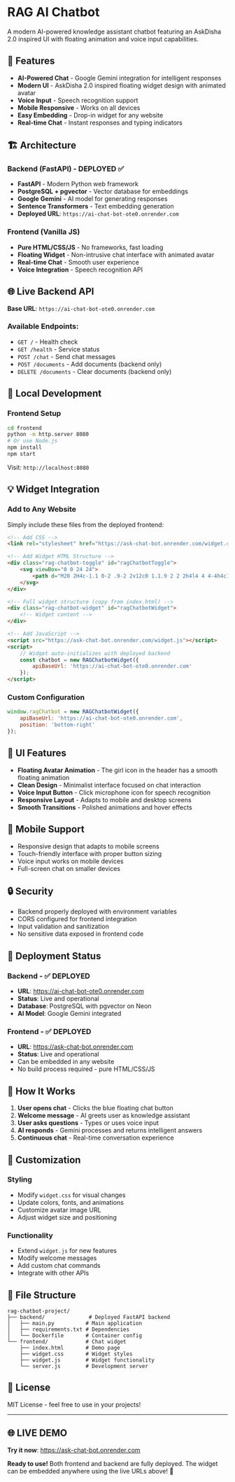 # RAG AI Chatbot

A modern AI-powered knowledge assistant chatbot featuring an AskDisha 2.0 inspired UI with floating animation and voice input capabilities.

## 🚀 Features

- **AI-Powered Chat** - Google Gemini integration for intelligent responses
- **Modern UI** - AskDisha 2.0 inspired floating widget design with animated avatar
- **Voice Input** - Speech recognition support
- **Mobile Responsive** - Works on all devices
- **Easy Embedding** - Drop-in widget for any website
- **Real-time Chat** - Instant responses and typing indicators

## 🏗️ Architecture

### Backend (FastAPI) - **DEPLOYED** ✅
- **FastAPI** - Modern Python web framework
- **PostgreSQL + pgvector** - Vector database for embeddings
- **Google Gemini** - AI model for generating responses
- **Sentence Transformers** - Text embedding generation
- **Deployed URL**: `https://ai-chat-bot-ote0.onrender.com`

### Frontend (Vanilla JS)
- **Pure HTML/CSS/JS** - No frameworks, fast loading
- **Floating Widget** - Non-intrusive chat interface with animated avatar
- **Real-time Chat** - Smooth user experience
- **Voice Integration** - Speech recognition API

## 🌐 Live Backend API

**Base URL**: `https://ai-chat-bot-ote0.onrender.com`

### Available Endpoints:
- `GET /` - Health check
- `GET /health` - Service status  
- `POST /chat` - Send chat messages
- `POST /documents` - Add documents (backend only)
- `DELETE /documents` - Clear documents (backend only)

## 🔧 Local Development

### Frontend Setup
```bash
cd frontend
python -m http.server 8080
# Or use Node.js
npm install
npm start
```

Visit: `http://localhost:8080`

## 💡 Widget Integration

### Add to Any Website
Simply include these files from the deployed frontend:

```html
<!-- Add CSS -->
<link rel="stylesheet" href="https://ask-chat-bot.onrender.com/widget.css">

<!-- Add Widget HTML Structure -->
<div class="rag-chatbot-toggle" id="ragChatbotToggle">
    <svg viewBox="0 0 24 24">
        <path d="M20 2H4c-1.1 0-2 .9-2 2v12c0 1.1.9 2 2 2h4l4 4 4-4h4c1.1 0 2-.9 2-2V4c0-1.1-.9-2-2-2zm-2 12H6v-2h12v2zm0-3H6V9h12v2zm0-3H6V6h12v2z"/>
    </svg>
</div>

<!-- Full widget structure (copy from index.html) -->
<div class="rag-chatbot-widget" id="ragChatbotWidget">
    <!-- Widget content -->
</div>

<!-- Add JavaScript -->
<script src="https://ask-chat-bot.onrender.com/widget.js"></script>
<script>
    // Widget auto-initializes with deployed backend
    const chatbot = new RAGChatbotWidget({
        apiBaseUrl: 'https://ai-chat-bot-ote0.onrender.com'
    });
</script>
```

### Custom Configuration
```javascript
window.ragChatbot = new RAGChatbotWidget({
    apiBaseUrl: 'https://ai-chat-bot-ote0.onrender.com',
    position: 'bottom-right'
});
```

## 🎨 UI Features

- **Floating Avatar Animation** - The girl icon in the header has a smooth floating animation
- **Clean Design** - Minimalist interface focused on chat interaction
- **Voice Input Button** - Click microphone icon for speech recognition
- **Responsive Layout** - Adapts to mobile and desktop screens
- **Smooth Transitions** - Polished animations and hover effects

## 📱 Mobile Support

- Responsive design that adapts to mobile screens
- Touch-friendly interface with proper button sizing
- Voice input works on mobile devices
- Full-screen chat on smaller devices

## 🔒 Security

- Backend properly deployed with environment variables
- CORS configured for frontend integration
- Input validation and sanitization
- No sensitive data exposed in frontend code

## 🚀 Deployment Status

### Backend - ✅ DEPLOYED
- **URL**: https://ai-chat-bot-ote0.onrender.com
- **Status**: Live and operational
- **Database**: PostgreSQL with pgvector on Neon
- **AI Model**: Google Gemini integrated

### Frontend - ✅ DEPLOYED
- **URL**: https://ask-chat-bot.onrender.com
- **Status**: Live and operational
- Can be embedded in any website
- No build process required - pure HTML/CSS/JS

## 🎯 How It Works

1. **User opens chat** - Clicks the blue floating chat button
2. **Welcome message** - AI greets user as knowledge assistant
3. **User asks questions** - Types or uses voice input
4. **AI responds** - Gemini processes and returns intelligent answers
5. **Continuous chat** - Real-time conversation experience

## 🔧 Customization

### Styling
- Modify `widget.css` for visual changes
- Update colors, fonts, and animations
- Customize avatar image URL
- Adjust widget size and positioning

### Functionality  
- Extend `widget.js` for new features
- Modify welcome messages
- Add custom chat commands
- Integrate with other APIs

## 📄 File Structure

```
rag-chatbot-project/
├── backend/              # Deployed FastAPI backend
│   ├── main.py          # Main application
│   ├── requirements.txt # Dependencies
│   └── Dockerfile       # Container config
└── frontend/            # Chat widget
    ├── index.html       # Demo page
    ├── widget.css       # Widget styles
    ├── widget.js        # Widget functionality
    └── server.js        # Development server
```

## 📄 License

MIT License - feel free to use in your projects!

---

## 🌐 **LIVE DEMO**

**Try it now**: https://ask-chat-bot.onrender.com

**Ready to use!** Both frontend and backend are fully deployed. The widget can be embedded anywhere using the live URLs above! 🚀